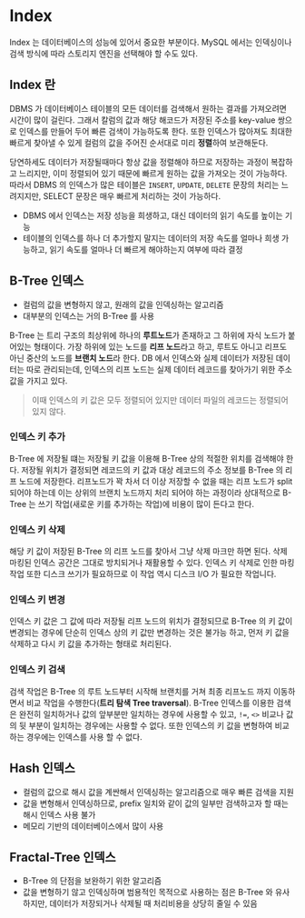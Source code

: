 # Index
Index 는 데이터베이스의 성능에 있어서 중요한 부분이다. MySQL 에서는 인덱싱이나 검색 방식에 따라 스토리지 엔진을 선택해야 할 수도
있다. 

## Index 란
DBMS 가 데이터베이스 테이블의 모든 데이터를 검색해서 원하는 결과를 가져오려면 시간이 많이 걸린다. 
그래서 칼럼의 값과 해당  해코드가 저장된 주소를 key-value 쌍으로 인덱스를 만들어 두어 빠른 검색이 가능하도록 한다. 
또한 인덱스가 많아져도 최대한 빠르게 찾아낼 수 있게 컬럼의 값을 주어진 순서대로 미리 **정렬**하여 보관해둔다. 

당연하세도 데이터가 저장될때마다 항상 값을 정렬해야 하므로 저장하는 과정이 복잡하고 느리지만, 이미 정렬되어 있기 때문에 빠르게 원하는 값을 
가져오는 것이 가능하다. 따라서 DBMS 의 인덱스가 많은 테이블은 `INSERT`, `UPDATE`, `DELETE` 문장의 처리는 느려지지만, SELECT 문장은 
매우 빠르게 처리하는 것이 가능하다. 

- DBMS 에서 인덱스는 저장 성능을 희생하고, 대신 데이터의 읽기 속도를 높이는 기능
- 테이블의 인덱스를 하나 더 추가할지 말지는 데이터의 저장 속도를 얼마나 희생 가능하고, 읽기 속도를 얼마나 더 빠르게 해야하는지 여부에 따라 결정

## B-Tree 인덱스
- 컬럼의 값을 변형하지 않고, 원래의 값을 인덱싱하는 알고리즘
- 대부분의 인덱스는 거의 B-Tree 를 사용

B-Tree 는 트리 구조의 최상위에 하나의 **루트노드**가 존재하고 그 하위에 자식 노드가 붙어있는 형태이다. 가장 하위에 있는 노드를 **리프 노드**라고 
하고, 루트도 아니고 리프도 아닌 중산의 노드를 **브랜치 노드**라 한다. DB 에서 인덱스와 실제 데이터가 저장된 데이터는 따로 관리되는데, 
인덱스의 리프 노드는 실제 데이터 레코드를 찾아가기 위한 주소 값을 가지고 있다. 
> 이때 인덱스의 키 값은 모두 정렬되어 있지만 데이터 파일의 레코드는 정렬되어 있지 않다. 

### 인덱스 키 추가
B-Tree 에 저장될 떄는 저장될 키 값을 이용해 B-Tree 상의 적절한 위치를 검색해야 한다. 
저장될 위치가 결정되면 레코드의 키 값과 대상 레코드의 주소 정보를 B-Tree 의 리프 노드에 저장한다. 
리프노드가 꽉 차서 더 이상 저장할 수 없을 때는 리프 노드가 split 되어야 하는데 이는 상위의 브랜치 노드까지 처리 되어야 하는 과정이라 
상대적으로 B-Tree 는 쓰기 작업(새로운 키를 추가하는 작업)에 비용이 많이 든다고 한다.  

### 인덱스 키 삭제
해당 키 값이 저장된 B-Tree 의 리프 노드를 찾아서 그냥 삭제 마크만 하면 된다. 삭제 마킹된 인덱스 공간은 그대로 방치되거나 재활용할 수 있다. 
인덱스 키 삭제로 인한 마킹 작업 또한 디스크 쓰기가 필요하므로 이 작업 역시 디스크 I/O 가 필요한 작업니다. 

### 인덱스 키 변경
인덱스 키 값은 그 값에 따라 저장될 리프 노드의 위치가 결정되므로 B-Tree 의 키 값이 변경되는 경우에 
단순히 인덱스 상의 키 값만 변경하는 것은 불가능 하고, 먼저 키 값을 삭제하고 다시 키 값을 추가하는 형태로 처리된다. 

### 인덱스 키 검색
검색 작업은 B-Tree 의 루트 노드부터 시작해 브랜치를 거쳐 최종 리프노드 까지 이동하면서 비교 작업을 수행한다(**트리 탐색 Tree traversal**).
B-Tree 인덱스를 이용한 검색은 완전히 일치하거나 값의 앞부분만 일치하는 경우에 사용할 수 있고, `!=`, `<>` 비교나 값의 뒷 부분이 일치하는 경우에는 
사용할 수 없다. 또한 인덱스의 키 값을 변형하여 비교하는 경우에는 인덱스를 사용 할 수 없다. 

## Hash 인덱스
- 컬럼의 값으로 해시 값을 계싼해서 인덱싱하는 알고리즘으로 매우 빠른 검색을 지원
- 값을 변형해서 인덱싱하므로, prefix 일치와 같이 값의 일부만 검색하고자 할 때는 해시 인덱스 사용 불가
- 메모리 기반의 데이터베이스에서 많이 사용

## Fractal-Tree 인덱스
- B-Tree 의 단점을 보완하기 위한 알고리즘
- 값을 변형하기 않고 인덱싱하며 범용적인 목적으로 사용하는 점은 B-Tree 와 유사하지만, 데이터가 저장되거나 삭제될 때 처리비용을 상당히 줄일 수 있음

